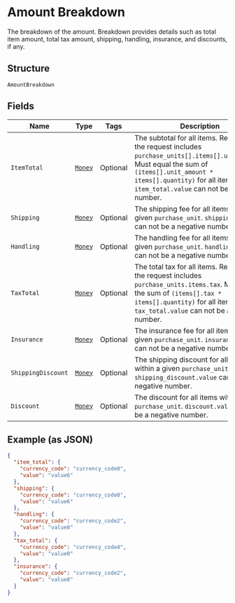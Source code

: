 
# Amount Breakdown

The breakdown of the amount. Breakdown provides details such as total item amount, total tax amount, shipping, handling, insurance, and discounts, if any.

## Structure

`AmountBreakdown`

## Fields

| Name | Type | Tags | Description | Getter | Setter |
|  --- | --- | --- | --- | --- | --- |
| `ItemTotal` | [`Money`](../../doc/models/money.md) | Optional | The subtotal for all items. Required if the request includes `purchase_units[].items[].unit_amount`. Must equal the sum of `(items[].unit_amount * items[].quantity)` for all items. <code>item_total.value</code> can not be a negative number. | Money getItemTotal() | setItemTotal(Money itemTotal) |
| `Shipping` | [`Money`](../../doc/models/money.md) | Optional | The shipping fee for all items within a given `purchase_unit`. <code>shipping.value</code> can not be a negative number. | Money getShipping() | setShipping(Money shipping) |
| `Handling` | [`Money`](../../doc/models/money.md) | Optional | The handling fee for all items within a given `purchase_unit`. <code>handling.value</code> can not be a negative number. | Money getHandling() | setHandling(Money handling) |
| `TaxTotal` | [`Money`](../../doc/models/money.md) | Optional | The total tax for all items. Required if the request includes `purchase_units.items.tax`. Must equal the sum of `(items[].tax * items[].quantity)` for all items. <code>tax_total.value</code> can not be a negative number. | Money getTaxTotal() | setTaxTotal(Money taxTotal) |
| `Insurance` | [`Money`](../../doc/models/money.md) | Optional | The insurance fee for all items within a given `purchase_unit`. <code>insurance.value</code> can not be a negative number. | Money getInsurance() | setInsurance(Money insurance) |
| `ShippingDiscount` | [`Money`](../../doc/models/money.md) | Optional | The shipping discount for all items within a given `purchase_unit`. <code>shipping_discount.value</code> can not be a negative number. | Money getShippingDiscount() | setShippingDiscount(Money shippingDiscount) |
| `Discount` | [`Money`](../../doc/models/money.md) | Optional | The discount for all items within a given `purchase_unit`. <code>discount.value</code> can not be a negative number. | Money getDiscount() | setDiscount(Money discount) |

## Example (as JSON)

```json
{
  "item_total": {
    "currency_code": "currency_code0",
    "value": "value6"
  },
  "shipping": {
    "currency_code": "currency_code0",
    "value": "value6"
  },
  "handling": {
    "currency_code": "currency_code2",
    "value": "value8"
  },
  "tax_total": {
    "currency_code": "currency_code4",
    "value": "value0"
  },
  "insurance": {
    "currency_code": "currency_code2",
    "value": "value8"
  }
}
```

